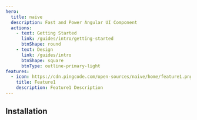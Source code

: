 ```yaml
---
hero:
  title: naive
  description: Fast and Power Angular UI Component
  actions:
    - text: Getting Started
      link: /guides/intro/getting-started
      btnShape: round
    - text: Design
      link: /guides/intro
      btnShape: square
      btnType: outline-primary-light
features:
  - icon: https://cdn.pingcode.com/open-sources/naive/home/feature1.png
    title: Feature1
    description: Feature1 Description 
---
```


## Installation
